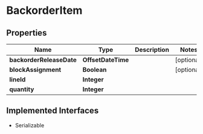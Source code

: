 

# BackorderItem


## Properties

| Name | Type | Description | Notes |
|------------ | ------------- | ------------- | -------------|
|**backorderReleaseDate** | **OffsetDateTime** |  |  [optional] |
|**blockAssignment** | **Boolean** |  |  [optional] |
|**lineId** | **Integer** |  |  |
|**quantity** | **Integer** |  |  |


## Implemented Interfaces

* Serializable


